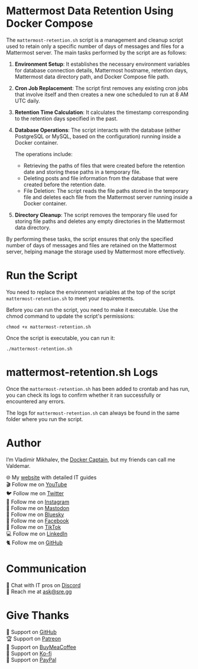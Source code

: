 # Mattermost Data Retention Using Docker Compose

The `mattermost-retention.sh` script is a management and cleanup script used to retain only a specific number of days of messages and files for a Mattermost server. The main tasks performed by the script are as follows:

1. **Environment Setup**: It establishes the necessary environment variables for database connection details, Mattermost hostname, retention days, Mattermost data directory path, and Docker Compose file path.

2. **Cron Job Replacement**: The script first removes any existing cron jobs that involve itself and then creates a new one scheduled to run at 8 AM UTC daily.

3. **Retention Time Calculation**: It calculates the timestamp corresponding to the retention days specified in the past.

4. **Database Operations**: The script interacts with the database (either PostgreSQL or MySQL, based on the configuration) running inside a Docker container.

   The operations include:
    * Retrieving the paths of files that were created before the retention date and storing these paths in a temporary file.
    * Deleting posts and file information from the database that were created before the retention date.
    * File Deletion: The script reads the file paths stored in the temporary file and deletes each file from the Mattermost server running inside a Docker container.

5. **Directory Cleanup**: The script removes the temporary file used for storing file paths and deletes any empty directories in the Mattermost data directory.

By performing these tasks, the script ensures that only the specified number of days of messages and files are retained on the Mattermost server, helping manage the storage used by Mattermost more effectively.

# Run the Script

You need to replace the environment variables at the top of the script `mattermost-retention.sh` to meet your requirements.

Before you can run the script, you need to make it executable. Use the chmod command to update the script's permissions:

`chmod +x mattermost-retention.sh`

Once the script is executable, you can run it:

`./mattermost-retention.sh`

# mattermost-retention.sh Logs

Once the `mattermost-retention.sh` has been added to crontab and has run, you can check its logs to confirm whether it ran successfully or encountered any errors.

The logs for `mattermost-retention.sh` can always be found in the same folder where you run the script.

# Author

I’m Vladimir Mikhalev, the [Docker Captain](https://www.docker.com/captains/vladimir-mikhalev/), but my friends can call me Valdemar.

🌐 My [website](https://www.heyvaldemar.com/) with detailed IT guides\
🎬 Follow me on [YouTube](https://www.youtube.com/channel/UCf85kQ0u1sYTTTyKVpxrlyQ?sub_confirmation=1)\
🐦 Follow me on [Twitter](https://twitter.com/heyValdemar)\
🎨 Follow me on [Instagram](https://www.instagram.com/heyvaldemar/)\
🐘 Follow me on [Mastodon](https://hachyderm.io/@heyValdemar)\
🧊 Follow me on [Bluesky](https://bsky.app/profile/heyvaldemar.bsky.social)\
🎸 Follow me on [Facebook](https://www.facebook.com/heyValdemarFB/)\
🎥 Follow me on [TikTok](https://www.tiktok.com/@heyvaldemar)\
💻 Follow me on [LinkedIn](https://www.linkedin.com/in/heyvaldemar/)\
🐈 Follow me on [GitHub](https://github.com/heyvaldemar)

# Communication

👾 Chat with IT pros on [Discord](https://discord.gg/AJQGCCBcqf)\
📧 Reach me at ask@sre.gg

# Give Thanks

💎 Support on [GitHub](https://github.com/sponsors/heyValdemar)\
🏆 Support on [Patreon](https://www.patreon.com/heyValdemar)\
🥤 Support on [BuyMeaCoffee](https://www.buymeacoffee.com/heyValdemar)\
🍪 Support on [Ko-fi](https://ko-fi.com/heyValdemar)\
💖 Support on [PayPal](https://www.paypal.com/paypalme/heyValdemarCOM)
